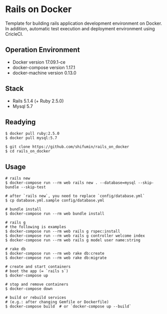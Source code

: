 Rails on Docker
=====
Template for building rails application development environment on Docker.  
In addition, automatic test execution and deployment environment using CricleCI.

## Operation Environment

- Docker version 17.09.1-ce
- docker-compose version 1.17.1
- docker-machine version 0.13.0

## Stack

- Rails 5.1.4 (+ Ruby 2.5.0)
- Mysql 5.7

## Readying

```
$ docker pull ruby:2.5.0
$ docker pull mysql:5.7
```

```
$ git clone https://github.com/shifumin/rails_on_docker
$ cd rails_on_docker
```

## Usage

```
# rails new
$ docker-compose run --rm web rails new . --database=mysql --skip-bundle --skip-test

# after `rails new`, you need to replace `config/database.yml`
$ cp database.yml.sample config/database.yml

# bundle install
$ docker-compose run --rm web bundle install

# rails g
# the following is examples
$ docker-compose run --rm web rails g rspec:install
$ docker-compose run --rm web rails g controller welcome index
$ docker-compose run --rm web rails g model user name:string

# rake db
$ docker-compose run --rm web rake db:create
$ docker-compose run --rm web rake db:migrate

# create and start containers
# boot the app (= `rails s`)
$ docker-compose up

# stop and remove containers
$ docker-compose down

# build or rebuild services
# (e.g.: after changing Gemfile or Dockerfile)
$ docker-compose build  # or `docker-compose up --build`
```
